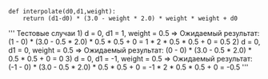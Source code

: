 ```
def interpolate(d0,d1,weight):
    return (d1-d0) * (3.0 - weight * 2.0) * weight * weight + d0
```
'''
Тестовые случаи
1)
d = 0, d1 = 1, weight = 0.5  => Ожидаемый результат: 
(1 - 0) * (3.0 - 0.5 * 2.0) * 0.5 * 0.5 + 0 = 1 * 2 * 0.5 * 0.5 + 0 = 0.5
2)
d = 0, d1 = 0, weight = 0.5  => Ожидаемый результат: 
(0 - 0) * (3.0 - 0.5 * 2.0) * 0.5 * 0.5 + 0 = 0
3)
d = 0, d1 = -1, weight = 0.5  => Ожидаемый результат:
(-1 - 0) * (3.0 - 0.5 * 2.0) * 0.5 * 0.5 + 0 = -1 * 2 * 0.5 * 0.5 + 0 = -0.5
'''
